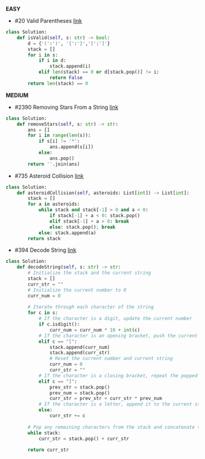 __EASY__

- #20 Valid Parentheses [link](https://leetcode.com/problems/valid-parentheses/description/)
```python
class Solution:
    def isValid(self, s: str) -> bool:
        d = {'(':')', '{':'}','[':']'}
        stack = []
        for i in s:
            if i in d:  
                stack.append(i)
            elif len(stack) == 0 or d[stack.pop()] != i:  
                return False
        return len(stack) == 0 
```

__MEDIUM__ 

- #2390 Removing Stars From a String [link](https://leetcode.com/problems/removing-stars-from-a-string/?envType=study-plan-v2&envId=leetcode-75)
```python
class Solution:
    def removeStars(self, s: str) -> str:
        ans = []
        for i in range(len(s)):
            if s[i] != '*':
                ans.append(s[i])
            else:
                ans.pop()
        return ''.join(ans)
```

- #735 Asteroid Collision [link](https://leetcode.com/problems/asteroid-collision/?envType=study-plan-v2&envId=leetcode-75)
```python
class Solution:
    def asteroidCollision(self, asteroids: List[int]) -> List[int]:
        stack = []
        for a in asteroids:
            while stack and stack[-1] > 0 and a < 0:
                if stack[-1] + a < 0: stack.pop()
                elif stack[-1] + a > 0: break    
                else: stack.pop(); break
            else: stack.append(a)        
        return stack
```

- #394 Decode String [link](https://leetcode.com/problems/decode-string/?envType=study-plan-v2&envId=leetcode-75)
```python
class Solution:
    def decodeString(self, s: str) -> str:
        # Initialize the stack and the current string
        stack = []
        curr_str = ""
        # Initialize the current number to 0
        curr_num = 0
        
        # Iterate through each character of the string
        for c in s:
            # If the character is a digit, update the current number
            if c.isdigit():
                curr_num = curr_num * 10 + int(c)
            # If the character is an opening bracket, push the current number and current string onto the stack
            elif c == "[":
                stack.append(curr_num)
                stack.append(curr_str)
                # Reset the current number and current string
                curr_num = 0
                curr_str = ""
            # If the character is a closing bracket, repeat the popped characters and push the result back onto the stack
            elif c == "]":
                prev_str = stack.pop()
                prev_num = stack.pop()
                curr_str = prev_str + curr_str * prev_num
            # If the character is a letter, append it to the current string
            else:
                curr_str += c
        
        # Pop any remaining characters from the stack and concatenate them to the final result
        while stack:
            curr_str = stack.pop() + curr_str
        
        return curr_str
```

